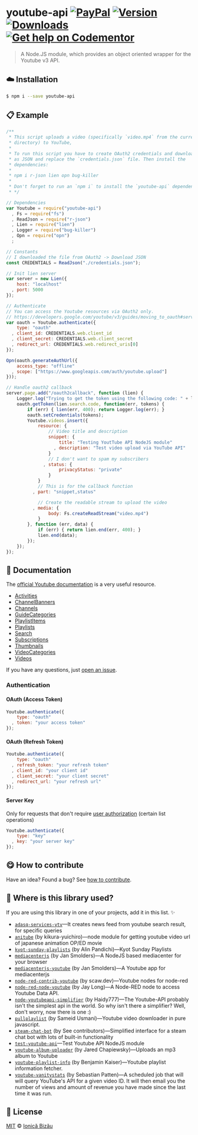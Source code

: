 
# youtube-api [![PayPal](https://img.shields.io/badge/%24-paypal-f39c12.svg)][paypal-donations] [![Version](https://img.shields.io/npm/v/youtube-api.svg)](https://www.npmjs.com/package/youtube-api) [![Downloads](https://img.shields.io/npm/dt/youtube-api.svg)](https://www.npmjs.com/package/youtube-api) [![Get help on Codementor](https://cdn.codementor.io/badges/get_help_github.svg)](https://www.codementor.io/johnnyb?utm_source=github&utm_medium=button&utm_term=johnnyb&utm_campaign=github)

> A Node.JS module, which provides an object oriented wrapper for the Youtube v3 API.

## :cloud: Installation

```sh
$ npm i --save youtube-api
```


## :clipboard: Example



```js
/**
 * This script uploads a video (specifically `video.mp4` from the current
 * directory) to YouTube,
 *
 * To run this script you have to create OAuth2 credentials and download them
 * as JSON and replace the `credentials.json` file. Then install the
 * dependencies:
 *
 * npm i r-json lien opn bug-killer
 *
 * Don't forget to run an `npm i` to install the `youtube-api` dependencies.
 * */

// Dependencies
var Youtube = require("youtube-api")
  , Fs = require("fs")
  , ReadJson = require("r-json")
  , Lien = require("lien")
  , Logger = require("bug-killer")
  , Opn = require("opn")
  ;

// Constants
// I downloaded the file from OAuth2 -> Download JSON
const CREDENTIALS = ReadJson("./credentials.json");

// Init lien server
var server = new Lien({
    host: "localhost"
  , port: 5000
});

// Authenticate
// You can access the Youtube resources via OAuth2 only.
// https://developers.google.com/youtube/v3/guides/moving_to_oauth#service_accounts
var oauth = Youtube.authenticate({
    type: "oauth"
  , client_id: CREDENTIALS.web.client_id
  , client_secret: CREDENTIALS.web.client_secret
  , redirect_url: CREDENTIALS.web.redirect_uris[0]
});

Opn(oauth.generateAuthUrl({
    access_type: "offline"
  , scope: ["https://www.googleapis.com/auth/youtube.upload"]
}));

// Handle oauth2 callback
server.page.add("/oauth2callback", function (lien) {
    Logger.log("Trying to get the token using the following code: " + lien.search.code);
    oauth.getToken(lien.search.code, function(err, tokens) {
        if (err) { lien(err, 400); return Logger.log(err); }
        oauth.setCredentials(tokens);
        Youtube.videos.insert({
            resource: {
                // Video title and description
                snippet: {
                    title: "Testing YoutTube API NodeJS module"
                  , description: "Test video upload via YouTube API"
                }
                // I don't want to spam my subscribers
              , status: {
                    privacyStatus: "private"
                }
            }
            // This is for the callback function
          , part: "snippet,status"

            // Create the readable stream to upload the video
          , media: {
                body: Fs.createReadStream("video.mp4")
            }
        }, function (err, data) {
            if (err) { return lien.end(err, 400); }
            lien.end(data);
        });
    });
});
```

## :memo: Documentation

The [official Youtube documentation](https://developers.google.com/youtube/v3/docs/) is a very useful resource.

 - [Activities](https://developers.google.com/youtube/v3/docs/activities)
 - [ChannelBanners](https://developers.google.com/youtube/v3/docs/channelBanners)
 - [Channels](https://developers.google.com/youtube/v3/docs/channels)
 - [GuideCategories](https://developers.google.com/youtube/v3/docs/guideCategories)
 - [PlaylistItems](https://developers.google.com/youtube/v3/docs/playlistItems)
 - [Playlists](https://developers.google.com/youtube/v3/docs/playlists)
 - [Search](https://developers.google.com/youtube/v3/docs/search)
 - [Subscriptions](https://developers.google.com/youtube/v3/docs/subscriptions)
 - [Thumbnails](https://developers.google.com/youtube/v3/docs/thumbnails)
 - [VideoCategories](https://developers.google.com/youtube/v3/docs/videoCategories)
 - [Videos](https://developers.google.com/youtube/v3/docs/videos)

If you have any questions, just [open an issue](https://github.com/IonicaBizau/youtube-api/issues/new).
### Authentication
#### OAuth (Access Token)
```js
Youtube.authenticate({
    type: "oauth"
  , token: "your access token"
});
```
#### OAuth (Refresh Token)
```js
Youtube.authenticate({
    type: "oauth"
  , refresh_token: "your refresh token"
  , client_id: "your client id"
  , client_secret: "your client secret"
  , redirect_url: "your refresh url"
});
```
#### Server Key
Only for requests that don't require [user authorization](https://developers.google.com/youtube/v3/guides/authentication) (certain list operations)
```js
Youtube.authenticate({
    type: "key"
  , key: "your server key"
});
```

## :yum: How to contribute
Have an idea? Found a bug? See [how to contribute][contributing].

## :dizzy: Where is this library used?
If you are using this library in one of your projects, add it in this list. :sparkles:


 - [`adasq-services-ytv`](https://github.com/adasq/adasq-services-ytv#readme)—It creates news feed from youtube search result, for specific queries
 - [`anitube`](https://github.com/temperman/animeClowler) (by kikura-yuichiro)—node module for getting youtube video url of japanese animation OP/ED movie
 - [`kyot-sunday-playlists`](https://github.com/apandichi/kyot-sunday-playlists) (by Alin Pandichi)—Kyot Sunday Playlists
 - [`mediacenterjs`](http://www.mediacenterjs.com) (by Jan Smolders)—A NodeJS based mediacenter for your browser
 - [`mediacenterjs-youtube`](http://www.mediacenterjs.com) (by Jan Smolders)—A Youtube app for mediacenterjs
 - [`node-red-contrib-youtube`](https://github.com/StefanWerW/node-red-contrib-youtube#readme) (by scaw.dev)—Youtube nodes for node-red
 - [`node-red-node-youtube`](https://github.com/jlong23/node-red-node-youtube#readme) (by Jay Long)—A Node-RED node to access Youtube Data API.
 - [`node-youtubeapi-simplifier`](https://github.com/Haidy777/node-youtubeAPI-simplifier) (by Haidy777)—The Youtube-API probably isn't the simplest api in the world. So why isn't there a simplifier? Well, don't worry, now there is one :)
 - [`pullplaylist`](https://github.com/sameid/pullplaylist) (by Sameid Usmani)—Youtube video downloader in pure javascript.
 - [`steam-chat-bot`](https://steam-chat-bot.github.io/node-steam-chat-bot) (by See contributors)—Simplified interface for a steam chat bot with lots of built-in functionality
 - [`test-youtube-api`](https://github.com/IonicaBizau/test-youtube-api)—Test Youtube API NodeJS module
 - [`youtube-album-uploader`](https://github.com/jpchip/youtube-album-uploader) (by Jared Chapiewsky)—Uploads an mp3 album to Youtube
 - [`youtube-playlist-info`](https://github.com/benkaiser/youtube-playlist-info) (by Benjamin Kaiser)—Youtube playlist information fetcher.
 - [`youtube-vanitystats`](https://npmjs.com/package/youtube-vanitystats) (by Sebastian Patten)—A scheduled job that will will query YouTube's API for a given video ID. It will then email you the number of views and amount of revenue you have made since the last time it was run.

## :scroll: License

[MIT][license] © [Ionică Bizău][website]

[paypal-donations]: https://www.paypal.com/cgi-bin/webscr?cmd=_s-xclick&hosted_button_id=RVXDDLKKLQRJW
[donate-now]: http://i.imgur.com/6cMbHOC.png

[license]: http://showalicense.com/?fullname=Ionic%C4%83%20Biz%C4%83u%20%3Cbizauionica%40gmail.com%3E%20(http%3A%2F%2Fionicabizau.net)&year=2013#license-mit
[website]: http://ionicabizau.net
[contributing]: /CONTRIBUTING.md
[docs]: /DOCUMENTATION.md
